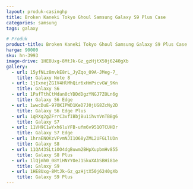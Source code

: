 ```yaml
---
layout: produk-casinghp
title: Broken Kaneki Tokyo Ghoul Samsung Galaxy S9 Plus Case
categories: samsung
tags: galaxy

# Produk
product-title: Broken Kaneki Tokyo Ghoul Samsung Galaxy S9 Plus Case
harga: 90000
sku: hn-3993
image-drive: 1HE8Uxg-8MtJk-Gz_gzHjtX50j6240gXb
gallery:
  - url: 15yfNLz8mvkE8rL_JyZqo_O9A-JMeg-7_
    title: Galaxy Note 8
  - url: 1jIxnejZG1V4HlMhQir6xHmPscvGW_9Kn
    title: Galaxy S6
  - url: 1PafTthCtMdan0cYDDdDgzYNGJ7ZOLn6g
    title: Galaxy S6 Edge
  - url: 1wwcDuE-97OKIPWD1KeD7J0jUG8ZcNy2D
    title: Galaxy S6 Edge Plus
  - url: 1qRXq2gZFrrC3vfIBbjBu1ihvnVnTBBg6
    title: Galaxy S7
  - url: 11VH9C1wYxh6luYFB-ufm6v951OTCUHDr
    title: Galaxy S7 Edge
  - url: 1hraENOKzVFvmNJI1O68yZML2UFGLlUDn
    title: Galaxy S8
  - url: 11QA43SLtiOO4dgBuwm2BHpXupbmHv855
    title: Galaxy S8 Plus
  - url: 1lQjmh0_08YiHNYYOeJ15kuXAbSBHi81e
    title: Galaxy S9
  - url: 1HE8Uxg-8MtJk-Gz_gzHjtX50j6240gXb
    title: Galaxy S9 Plus
---
```

